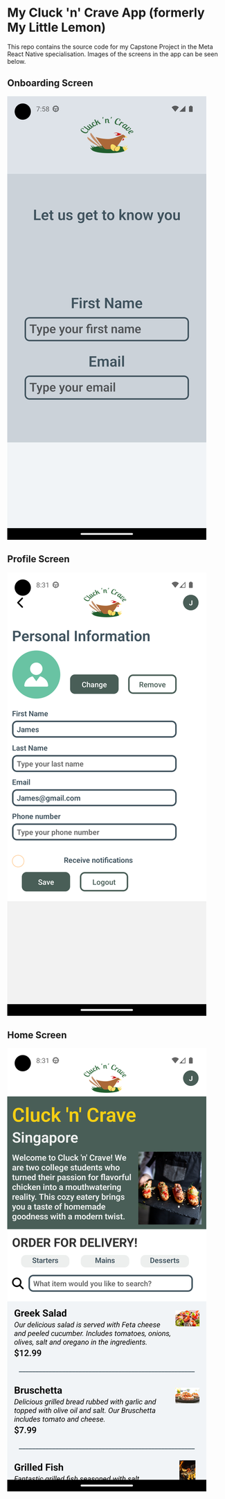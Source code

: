 # My Cluck 'n' Crave App (formerly My Little Lemon)

This repo contains the source code for my Capstone Project in the Meta React Native specialisation. Images of the screens in the app can be seen below.

## Onboarding Screen
![Onboarding](https://github.com/auan369/cluckFood/blob/master/screenshots/OnboardingScreen.png)

## Profile Screen
![Profile](https://github.com/auan369/cluckFood/blob/master/screenshots/ProfileScreen.png)

## Home Screen
![Onboarding](https://github.com/auan369/cluckFood/blob/master/screenshots/HomeScreen.png)
